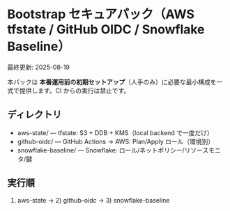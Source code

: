 # Bootstrap セキュアパック（AWS tfstate / GitHub OIDC / Snowflake Baseline）
最終更新: 2025-08-19

本パックは **本番運用前の初期セットアップ**（人手のみ）に必要な最小構成を一式で提供します。CI からの実行は禁止です。

## ディレクトリ
- aws-state/ — tfstate: S3 + DDB + KMS（local backend で一度だけ）
- github-oidc/ — GitHub Actions → AWS: Plan/Apply ロール（環境別）
- snowflake-baseline/ — Snowflake: ロール/ネットポリシー/リソースモニタ/鍵

## 実行順
1) aws-state -> 2) github-oidc -> 3) snowflake-baseline
